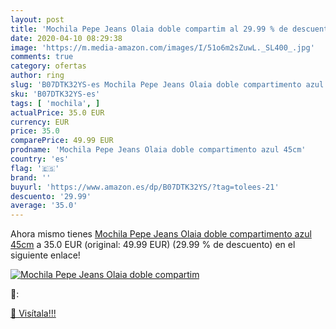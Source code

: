 ```yaml
---
layout: post
title: 'Mochila Pepe Jeans Olaia doble compartim al 29.99 % de descuento'
date: 2020-04-10 08:29:38
image: 'https://m.media-amazon.com/images/I/51o6m2sZuwL._SL400_.jpg'
comments: true
category: ofertas
author: ring
slug: 'B07DTK32YS-es Mochila Pepe Jeans Olaia doble compartimento azul 45cm'
sku: 'B07DTK32YS-es'
tags: [ 'mochila', ]
actualPrice: 35.0 EUR
currency: EUR
price: 35.0
comparePrice: 49.99 EUR
prodname: 'Mochila Pepe Jeans Olaia doble compartimento azul 45cm'
country: 'es'
flag: '🇪🇸'
brand: ''
buyurl: 'https://www.amazon.es/dp/B07DTK32YS/?tag=tolees-21'
descuento: '29.99'
average: '35.0'
---
```


Ahora mismo tienes [Mochila Pepe Jeans Olaia doble compartimento azul 45cm](https://www.amazon.es/dp/B07DTK32YS/?tag=tolees-21) a 35.0 EUR (original: 49.99 EUR) (29.99 %  de descuento) en el siguiente enlace!

[![Mochila Pepe Jeans Olaia doble compartim](https://m.media-amazon.com/images/I/51o6m2sZuwL._SL400_.jpg)](https://www.amazon.es/dp/B07DTK32YS/?tag=tolees-21)

🔎:


[🛒 Visítala!!!](https://www.amazon.es/dp/B07DTK32YS/?tag=tolees-21)
